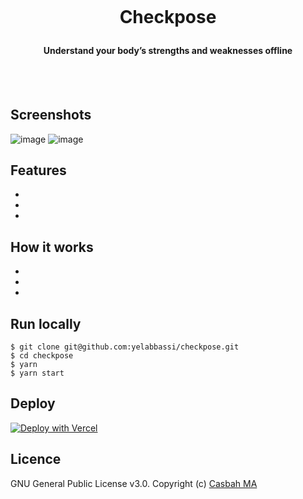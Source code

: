<h1 align="center">
  <br>
  
 
Checkpose
 

</h1>

<h4 align="center">Understand your body’s strengths and weaknesses offline</h4>
  <br><br>
 

## Screenshots

![image](https://user-images.githubusercontent.com/9310597/227669723-864c6e54-a431-4ad0-963e-d9f694e375be.png)
![image](https://user-images.githubusercontent.com/9310597/227669749-d4d52491-e3c5-41f8-a764-96b441ec93d3.png)

## Features
- 
- 
- 


## How it works
-
-
-

## Run locally
  ```
  $ git clone git@github.com:yelabbassi/checkpose.git
  $ cd checkpose
  $ yarn
  $ yarn start
  ```

## Deploy
[![Deploy with Vercel](https://vercel.com/button)](https://vercel.com/new/clone?repository-url=https://github.com/yelabbassi/checkpose)


## Licence
GNU General Public License v3.0. Copyright (c) [Casbah MA](https://github.com/casbah-ma)